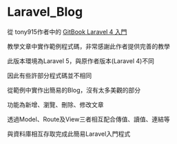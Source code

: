 # Laravel_Blog

從 tony915作者中的 [GitBook Laravel 4 入門](https://tony915.gitbooks.io/laravel4/content/)

教學文章中實作範例程式碼，非常感謝此作者提供完善的教學

此版本環境為Laravel 5，與原作者版本(Laravel 4)不同

因此有些許部分程式碼並不相同


從範例中實作出簡易的Blog，沒有太多美觀的部分

功能為新增、瀏覽、刪除、修改文章

透過Model、Route及View三者相互配合傳值、讀值、連結等

與資料庫相互存取完成此簡易Laravel入門程式

